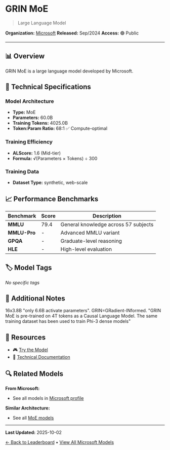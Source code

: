 # GRIN MoE

> Large Language Model

**Organization:** [Microsoft](../../labs/microsoft.md)
**Released:** Sep/2024
**Access:** 🟢 Public

---

## 📊 Overview

GRIN MoE is a large language model developed by Microsoft.

## 🔧 Technical Specifications

### Model Architecture
- **Type:** MoE
- **Parameters:** 60.0B
- **Training Tokens:** 4025.0B
- **Token:Param Ratio:** 68:1 ✅ Compute-optimal

### Training Efficiency
- **ALScore:** 1.6 (Mid-tier)
- **Formula:** √(Parameters × Tokens) ÷ 300

### Training Data
- **Dataset Type:** synthetic, web-scale

## 📈 Performance Benchmarks

| Benchmark | Score | Description |
|-----------|-------|-------------|
| **MMLU** | 79.4 | General knowledge across 57 subjects |
| **MMLU-Pro** | - | Advanced MMLU variant |
| **GPQA** | - | Graduate-level reasoning |
| **HLE** | - | High-level evaluation |

## 🏷️ Model Tags

_No specific tags_

## 📝 Additional Notes

16x3.8B "only 6.6B activate parameters". GRIN=GRadient-INformed. "GRIN MoE is pre-trained on 4T tokens as a Causal Language Model. The same training dataset has been used to train Phi-3 dense models"

## 🔗 Resources

- 🎮 [Try the Model](https://huggingface.co/microsoft/GRIN-MoE)
- 📄 [Technical Documentation](https://huggingface.co/microsoft/GRIN-MoE/blob/main/GRIN_MoE.pdf)

## 🔍 Related Models

**From Microsoft:**
- See all models in [Microsoft profile](../../labs/microsoft.md)

**Similar Architecture:**
- See all [MoE models](../../architectures/moe.md)

---

**Last Updated:** 2025-10-02

[← Back to Leaderboard](../../README.md) • [View All Microsoft Models](../../labs/microsoft.md)
